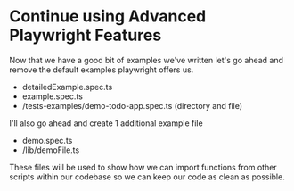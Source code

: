 # Continue using Advanced Playwright Features

Now that we have a good bit of examples we've written let's go ahead and remove the default examples playwright offers us.

* detailedExample.spec.ts
* example.spec.ts
* /tests-examples/demo-todo-app.spec.ts (directory and file)

I'll also go ahead and create 1 additional example file 

* demo.spec.ts
* /lib/demoFile.ts

These files will be used to show how we can import functions from other scripts within our codebase so we can keep our code as clean as possible.

